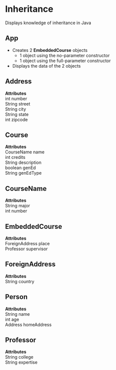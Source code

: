 # Inheritance
Displays knowledge of inheritance in Java

## App 
* Creates 2 **EmbeddedCourse** objects
  * 1 object using the no-parameter constructor
  * 1 object using the full-parameter constructor
* Displays the data of the 2 objects 

## Address
**Attributes**\
int number\
String street\
String city\
String state\
int zipcode

## Course
**Attributes**\
CourseName name\
int credits\
String description\
boolean genEd\
String genEdType

## CourseName
**Attributes**\
String major\
int number

## EmbeddedCourse
**Attributes**\
ForeignAddress place\
Professor supervisor

## ForeignAddress
**Attributes**\
String country

## Person
**Attributes**\
String name\
int age\
Address homeAddress

## Professor
**Attributes**\
String college\
String expertise
